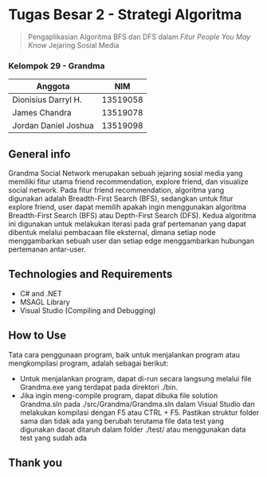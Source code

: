 # Tugas Besar 2 - Strategi Algoritma
> Pengaplikasian Algoritma BFS dan DFS dalam *Fitur People You May Know* Jejaring Sosial Media
> 
### Kelompok 29 - Grandma
| Anggota | NIM |
| --- | --- |
|Dionisius Darryl H. | 13519058 |	
|James Chandra| 13519078 |	
|Jordan Daniel Joshua | 13519098 |

## General info
Grandma Social Network merupakan sebuah jejaring sosial media yang memiliki fitur utama friend recommendation, explore friend, dan visualize social network. Pada fitur friend recommendation, algoritma yang digunakan adalah Breadth-First Search (BFS), sedangkan untuk fitur explore friend, user dapat memilih apakah ingin menggunakan algoritma Breadth-First Search (BFS) atau Depth-First Search (DFS). Kedua algoritma ini digunakan untuk melakukan iterasi pada graf pertemanan yang dapat dibentuk melalui pembacaan file eksternal, dimana setiap node menggambarkan sebuah user dan setiap edge menggambarkan hubungan pertemanan antar-user.

## Technologies and Requirements
* C# and .NET
* MSAGL Library
* Visual Studio (Compiling and Debugging)

## How to Use
Tata cara penggunaan program, baik untuk menjalankan program atau mengkompilasi program, adalah sebagai berikut:
* Untuk menjalankan program, dapat di-run secara langsung melalui file Grandma.exe yang terdapat pada direktori ./bin. 
* Jika ingin meng-compile program, dapat dibuka file solution Grandma.sln pada ./src/Grandma/Grandma.sln dalam Visual Studio dan melakukan kompilasi dengan F5 atau CTRL + F5.
Pastikan struktur folder sama dan tidak ada yang berubah terutama file data test yang digunakan daoat ditaruh dalam folder ./test/ atau menggunakan data test yang sudah ada

## Thank you
